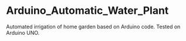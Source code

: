 # Arduino_Automatic_Water_Plant
 Automated irrigation of home garden based on Arduino code. Tested on Arduino UNO.
